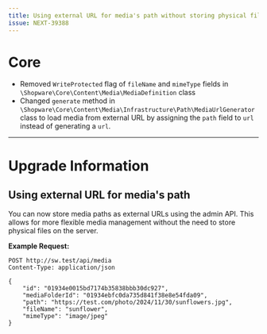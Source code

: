 ```yaml
---
title: Using external URL for media's path without storing physical files
issue: NEXT-39388
---
```

# Core
* Removed `WriteProtected` flag of `fileName` and `mimeType` fields in `\Shopware\Core\Content\Media\MediaDefinition` class
* Changed `generate` method in `\Shopware\Core\Content\Media\Infrastructure\Path\MediaUrlGenerator` class to load media from external URL by assigning the `path` field to `url` instead of generating a `url`.
___
# Upgrade Information
## Using external URL for media's path
You can now store media paths as external URLs using the admin API. This allows for more flexible media management without the need to store physical files on the server.

**Example Request:**

```http
POST http://sw.test/api/media
Content-Type: application/json

{
    "id": "01934e0015bd7174b35838bbb30dc927",
    "mediaFolderId": "01934ebfc0da735d841f38e8e54fda09",
    "path": "https://test.com/photo/2024/11/30/sunflowers.jpg",
    "fileName": "sunflower",
    "mimeType": "image/jpeg"
}
```
